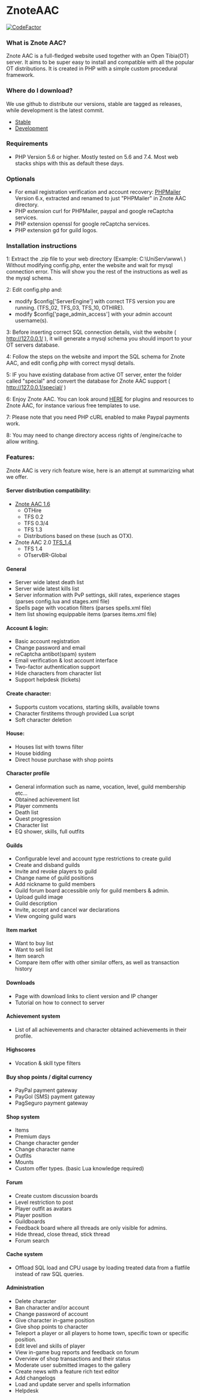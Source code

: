ZnoteAAC
========
[![CodeFactor](https://www.codefactor.io/repository/github/znote/znoteaac/badge)](https://www.codefactor.io/repository/github/znote/znoteaac)
### What is Znote AAC?

Znote AAC is a full-fledged website used together with an Open Tibia(OT) server.
It aims to be super easy to install and compatible with all the popular OT distributions.
It is created in PHP with a simple custom procedural framework.

### Where do I download?

We use github to distribute our versions, stable are tagged as releases, while development is the latest commit.
* [Stable](https://github.com/Open-Games-Community/ZnoteAAC/tags)
* [Development](https://github.com/Open-Games-Community/ZnoteAAC/archive/refs/heads/master.zip)

### Requirements
* PHP Version 5.6 or higher. Mostly tested on 5.6 and 7.4. Most web stacks ships with this as default these days.

### Optionals
* For email registration verification and account recovery: [PHPMailer](https://github.com/PHPMailer/PHPMailer/releases) Version 6.x, extracted and renamed to just "PHPMailer" in Znote AAC directory.
* PHP extension curl for PHPMailer, paypal and google reCaptcha services.
* PHP extension openssl for google reCaptcha services.
* PHP extension gd for guild logos.

### Installation instructions

1: Extract the .zip file to your web directory (Example: C:\UniServ\www\ )
Without modifying config.php, enter the website and wait for mysql connection error.
This will show you the rest of the instructions as well as the mysql schema.

2: Edit config.php and:
- modify $config['ServerEngine'] with correct TFS version you are running. (TFS_02, TFS_03, TFS_10, OTHIRE).
- modify $config['page_admin_access'] with your admin account username(s).

3: Before inserting correct SQL connection details, visit the website ( http://127.0.0.1/ ), it will generate a mysql schema you should import to your OT servers database.

4: Follow the steps on the website and import the SQL schema for Znote AAC, and edit config.php with correct mysql details.

5: IF you have existing database from active OT server, enter the folder called "special" and convert the database for Znote AAC support ( http://127.0.0.1/special/ )

6: Enjoy Znote AAC. You can look around [HERE](https://otland.net/forums/website-applications.118/) for plugins and resources to Znote AAC, for instance various free templates to use.

7: Please note that you need PHP cURL enabled to make Paypal payments work.

8: You may need to change directory access rights of /engine/cache to allow writing.

### Features:
Znote AAC is very rich feature wise, here is an attempt at summarizing what we offer.

#### Server distribution compatibility:
- [Znote AAC 1.6](https://github.com/Open-Games-Community/ZnoteAAC/releases/tag/1.6)
  - OTHire
  - TFS 0.2
  - TFS 0.3/4
  - TFS 1.3
  - Distributions based on these (such as OTX).
- Znote AAC 2.0 [TFS_1.4](https://github.com/Open-Games-Community/ZnoteAAC/releases/tag/2.0-alpha)
  - TFS 1.4
  - OTservBR-Global

#### General
- Server wide latest death list
- Server wide latest kills list
- Server information with PvP settings, skill rates, experience stages (parses config.lua and stages.xml file)
- Spells page with vocation filters (parses spells.xml file)
- Item list showing equippable items (parses items.xml file)

#### Account & login:
- Basic account registration
- Change password and email
- reCaptcha antibot(spam) system
- Email verification & lost account interface
- Two-factor authentication support
- Hide characters from character list
- Support helpdesk (tickets)

#### Create character:
- Supports custom vocations, starting skills, available towns
- Character firstitems through provided Lua script
- Soft character deletion

#### House:
- Houses list with towns filter
- House bidding
- Direct house purchase with shop points

#### Character profile
- General information such as name, vocation, level, guild membership etc...
- Obtained achievement list
- Player comments
- Death list
- Quest progression
- Character list
- EQ shower, skills, full outfits

#### Guilds
- Configurable level and account type restrictions to create guild
- Create and disband guilds
- Invite and revoke players to guild
- Change name of guild positions
- Add nickname to guild members
- Guild forum board accessible only for guild members & admin.
- Upload guild image
- Guild description
- Invite, accept and cancel war declarations
- View ongoing guild wars

#### Item market
- Want to buy list
- Want to sell list
- Item search
- Compare item offer with other similar offers, as well as transaction history

#### Downloads
- Page with download links to client version and IP changer
- Tutorial on how to connect to server

#### Achievement system
- List of all achievements and character obtained achievements in their profile.

#### Highscores
- Vocation & skill type filters

#### Buy shop points / digital currency
- PayPal payment gateway
- PayGol (SMS) payment gateway
- PagSeguro payment gateway

#### Shop system
- Items
- Premium days
- Change character gender
- Change character name
- Outfits
- Mounts
- Custom offer types. (basic Lua knowledge required)

#### Forum
- Create custom discussion boards
- Level restriction to post
- Player outfit as avatars
- Player position
- Guildboards
- Feedback board where all threads are only visible for admins.
- Hide thread, close thread, stick thread
- Forum search

#### Cache system
- Offload SQL load and CPU usage by loading treated data from a flatfile instead of raw SQL queries.

#### Administration
- Delete character
- Ban character and/or account
- Change password of account
- Give character in-game position
- Give shop points to character
- Teleport a player or all players to home town, specific town or specific position.
- Edit level and skills of player
- View in-game bug reports and feedback on forum
- Overview of shop transactions and their status
- Moderate user submitted images to the gallery
- Create news with a feature rich text editor
- Add changelogs
- Load and update server and spells information
- Helpdesk
